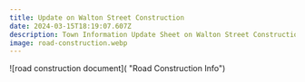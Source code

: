 ```yaml
---
title: Update on Walton Street Construction
date: 2024-03-15T18:19:07.607Z
description: Town Information Update Sheet on Walton Street Construction
image: road-construction.webp
---
```

![road construction document]( "Road Construction Info")
